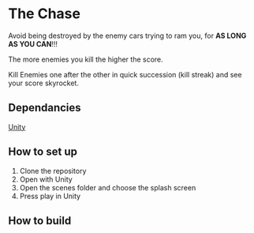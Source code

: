 # The Chase

Avoid being destroyed by the enemy cars trying to ram you, for **AS LONG AS YOU CAN**!!!

The more enemies you kill the higher the score.

Kill Enemies one after the other in quick succession (kill streak) and see your score skyrocket.

## Dependancies

[Unity](http://www.unity.com)

## How to set up

1. Clone the repository
2. Open with Unity
3. Open the scenes folder and choose the splash screen
4. Press play in Unity

## How to build
